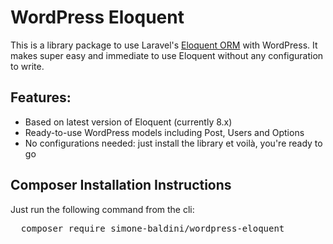 # WordPress Eloquent

This is a library package to use Laravel's [Eloquent ORM](https://laravel.com/docs/8.x/eloquent) with WordPress.
It makes super easy and immediate to use Eloquent without any configuration to write.

<h2>Features:</h2>

- Based on latest version of Eloquent (currently 8.x)
- Ready-to-use WordPress models including Post, Users and Options
- No configurations needed: just install the library et voilà, you're ready to go

<h2>Composer Installation Instructions</h2>
Just run the following command from the cli:
<pre>
  composer require simone-baldini/wordpress-eloquent
</pre>
